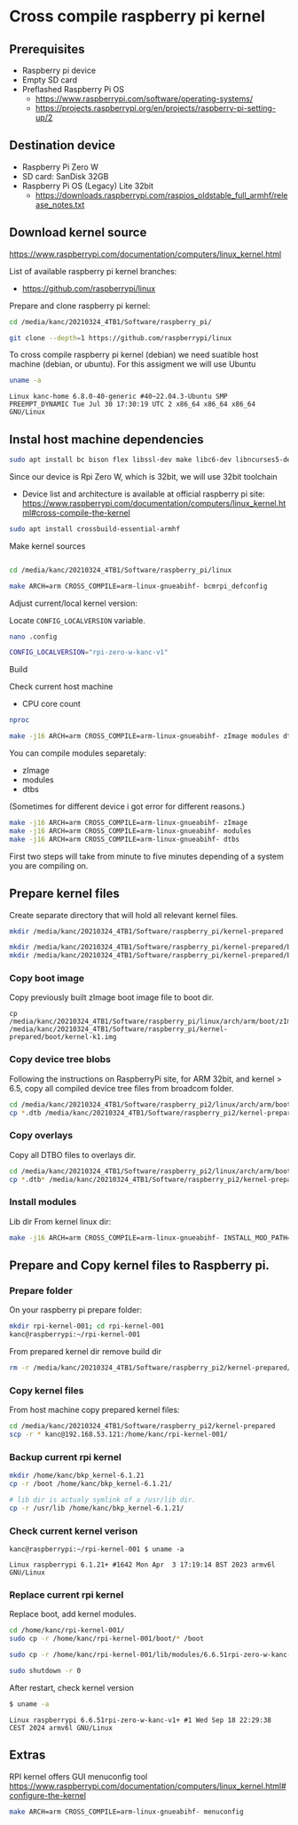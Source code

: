 

# Cross compile raspberry pi kernel

## Prerequisites

 - Raspberry pi device
 - Empty SD card
 - Preflashed Raspberry Pi OS
   - https://www.raspberrypi.com/software/operating-systems/
   - https://projects.raspberrypi.org/en/projects/raspberry-pi-setting-up/2

## Destination device

 - Raspberry Pi Zero W
 - SD card: SanDisk 32GB 
 - Raspberry Pi OS (Legacy) Lite 32bit
   - https://downloads.raspberrypi.com/raspios_oldstable_full_armhf/release_notes.txt

## Download kernel source

https://www.raspberrypi.com/documentation/computers/linux_kernel.html

List of available raspberry pi kernel branches:

 - https://github.com/raspberrypi/linux


Prepare and clone raspberry pi kernel:

``` bash
cd /media/kanc/20210324_4TB1/Software/raspberry_pi/

git clone --depth=1 https://github.com/raspberrypi/linux
```

To cross compile raspberry pi kernel (debian) we need suatible host machine (debian, or ubuntu).
For this assigment we will use Ubuntu 

```bash
uname -a
```

`Linux kanc-home 6.8.0-40-generic #40~22.04.3-Ubuntu SMP PREEMPT_DYNAMIC Tue Jul 30 17:30:19 UTC 2 x86_64 x86_64 x86_64 GNU/Linux`

## Instal host machine dependencies

```bash
sudo apt install bc bison flex libssl-dev make libc6-dev libncurses5-dev
```

Since our device is Rpi Zero W, which is 32bit, we will use 32bit toolchain

 - Device list and architecture is available at official raspberry pi site: https://www.raspberrypi.com/documentation/computers/linux_kernel.html#cross-compile-the-kernel

```bash
sudo apt install crossbuild-essential-armhf
```

Make kernel sources

```bash

cd /media/kanc/20210324_4TB1/Software/raspberry_pi/linux

make ARCH=arm CROSS_COMPILE=arm-linux-gnueabihf- bcmrpi_defconfig
```


Adjust current/local kernel version:

Locate `CONFIG_LOCALVERSION` variable.

```bash
nano .config

CONFIG_LOCALVERSION="rpi-zero-w-kanc-v1"
```

Build

Check current host machine 

 - CPU core count
```bash
nproc
```


```bash
make -j16 ARCH=arm CROSS_COMPILE=arm-linux-gnueabihf- zImage modules dtbs
```

You can compile modules separetaly:

 - zImage
 - modules
 - dtbs

(Sometimes for different device i got error for different reasons.)

```bash
make -j16 ARCH=arm CROSS_COMPILE=arm-linux-gnueabihf- zImage
make -j16 ARCH=arm CROSS_COMPILE=arm-linux-gnueabihf- modules
make -j16 ARCH=arm CROSS_COMPILE=arm-linux-gnueabihf- dtbs
```

First two steps will take from minute to five minutes depending of a system you are compiling on.

## Prepare kernel files

Create separate directory that will hold all relevant kernel files.

```bash
mkdir /media/kanc/20210324_4TB1/Software/raspberry_pi/kernel-prepared

mkdir /media/kanc/20210324_4TB1/Software/raspberry_pi/kernel-prepared/boot
mkdir /media/kanc/20210324_4TB1/Software/raspberry_pi/kernel-prepared/boot/overlays
```

### Copy boot image

Copy previously built zImage boot image file to boot dir.
```
cp /media/kanc/20210324_4TB1/Software/raspberry_pi/linux/arch/arm/boot/zImage /media/kanc/20210324_4TB1/Software/raspberry_pi/kernel-prepared/boot/kernel-k1.img
```
### Copy device tree blobs

Following the instructions on RaspberryPi site, for ARM 32bit, and kernel > 6.5,
copy all compiled device tree files from broadcom folder.

```bash
cd /media/kanc/20210324_4TB1/Software/raspberry_pi2/linux/arch/arm/boot/dts/broadcom 
cp *.dtb /media/kanc/20210324_4TB1/Software/raspberry_pi2/kernel-prepared/boot/
```
### Copy overlays

Copy all DTBO files to overlays dir.

```bash
cd /media/kanc/20210324_4TB1/Software/raspberry_pi2/linux/arch/arm/boot/dts/overlays
cp *.dtb* /media/kanc/20210324_4TB1/Software/raspberry_pi2/kernel-prepared/boot/overlays/
```

### Install modules

Lib dir
From kernel linux dir:

```bash
make -j16 ARCH=arm CROSS_COMPILE=arm-linux-gnueabihf- INSTALL_MOD_PATH=/media/kanc/20210324_4TB1/Software/raspberry_pi2/kernel-prepared/ modules_install
```

## Prepare and Copy kernel files to Raspberry pi.

### Prepare folder 

On your raspberry pi prepare folder:

```bash
mkdir rpi-kernel-001; cd rpi-kernel-001
kanc@raspberrypi:~/rpi-kernel-001
```
From prepared kernel dir remove build dir

```bash
rm -r /media/kanc/20210324_4TB1/Software/raspberry_pi2/kernel-prepared/lib/modules/6.6.51rpi-zero-w-kanc-v1+/build
```
### Copy kernel files

From host machine copy prepared kernel files:

```bash
cd /media/kanc/20210324_4TB1/Software/raspberry_pi2/kernel-prepared
scp -r * kanc@192.168.53.121:/home/kanc/rpi-kernel-001/
```

### Backup current rpi kernel

```bash
mkdir /home/kanc/bkp_kernel-6.1.21
cp -r /boot /home/kanc/bkp_kernel-6.1.21/

# lib dir is actualy symlink of a /usr/lib dir.
cp -r /usr/lib /home/kanc/bkp_kernel-6.1.21/

```

### Check current kernel verison

`kanc@raspberrypi:~/rpi-kernel-001 $ uname -a`

`Linux raspberrypi 6.1.21+ #1642 Mon Apr  3 17:19:14 BST 2023 armv6l GNU/Linux`


### Replace current rpi kernel

Replace boot, add kernel modules.

```bash
cd /home/kanc/rpi-kernel-001/
sudo cp -r /home/kanc/rpi-kernel-001/boot/* /boot

sudo cp -r /home/kanc/rpi-kernel-001/lib/modules/6.6.51rpi-zero-w-kanc-v1+/ /lib/modules

sudo shutdown -r 0
```

After restart, check kernel version

```bash
$ uname -a
```

`Linux raspberrypi 6.6.51rpi-zero-w-kanc-v1+ #1 Wed Sep 18 22:29:38 CEST 2024 armv6l GNU/Linux`











## Extras

RPI kernel offers GUI menuconfig tool
https://www.raspberrypi.com/documentation/computers/linux_kernel.html#configure-the-kernel

``` bash
make ARCH=arm CROSS_COMPILE=arm-linux-gnueabihf- menuconfig
```